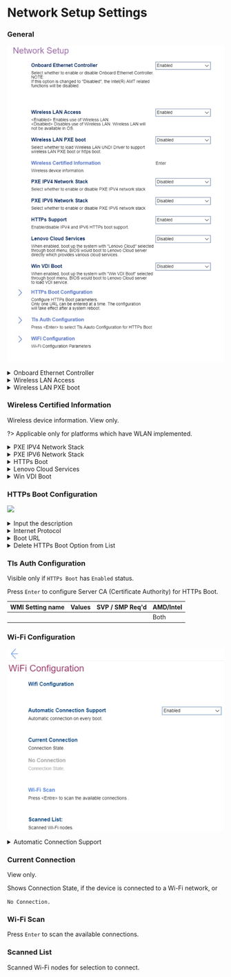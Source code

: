 # Network Setup Settings #

### General ###

![](./img/networksetup.png)

<details><summary>Onboard Ethernet Controller</summary>

Whether to enable the Onboard Ethernet Controller.

Options:

1. **Enabled** – Default. 
2. Disabled.

!> When `Disabled`:<br>    •`PXE IPV4 Network Stack` setting becomes unavailable<br>    •`PXE IPV6 Network Stack` setting becomes unavailable<br> •`Intel(R) AMT` related functions are disabled.<br>

| WMI Setting name | Values | SVP / SMP Req'd | AMD/Intel |
|:---|:---|:---|:---|
| OnboardEthernetController | Disabled, Enabled | yes | Both |
</details>

<details><summary>Wireless LAN Access</summary>

Whether Wireless LAN will be available in OS.

Options:

1. **Enabled** - Default. 
2. Disabled.

| WMI Setting name | Values | SVP / SMP Req'd | AMD/Intel |
|:---|:---|:---|:---|
| WirelessLANAccess |  | yes | Both |
</details>


<details><summary>Wireless LAN PXE boot</summary>

Whether to support wireless LAN PXE (Pre-boot Execution Environment) boot or HTTPs boot.

?> This works by loading the Wireless LAN (Local Area Network) UNDI (Universal Network Driver Interface) Driver.

1. Enabled.
2. **Disabled** – Default.

| WMI Setting name | Values | SVP / SMP Req'd | AMD/Intel |
|:---|:---|:---|:---|
| WirelessLANPXE |  | yes | Both |
</details>


### Wireless Certified Information ###

Wireless device information. View only.

?> Applicable only for platforms which have WLAN implemented.

<!-- NO WMI -->

<details><summary>PXE IPV4 Network Stack</summary>

Options:

1. **Enabled** – Default.
2. Disabled 

?> Unavailable if `Onboard Ethernet Controller` is set to `Disabled`.

| WMI Setting name | Values | SVP / SMP Req'd | AMD/Intel |
|:---|:---|:---|:---|
| PXEIPV4NetworkStack | Disabled, Enabled | yes | Both |
</details>


<details><summary>PXE IPV6 Network Stack</summary>

Options:

1. **Enabled** – Default.
2. Disabled

?> Unavailable if `Onboard Ethernet Controller` is set to `Disabled`.

| WMI Setting name | Values | SVP / SMP Req'd | AMD/Intel |
|:---|:---|:---|:---|
| PXEIPV6NetworkStack | Disabled, Enabled | yes | Both |
</details>


<details><summary>HTTPs Boot</summary>

Options:

1. Enabled – the `HTTPs Boot Configuration` and `Tls Auth Configuration` will be shown for custom configuration.
2. **Disabled** – Default.

| WMI Setting name | Values | SVP / SMP Req'd | AMD/Intel |
|:---|:---|:---|:---|
|  |  | yes | Both |

<!-- NO WMI -->

</details>

<details><summary>Lenovo Cloud Services</summary>

?> Only available if `Secure Boot` is `Enabled`.

Whether to boot system with `Lenovo Cloud` selected through boot menu, so that BIOS boots to Lenovo Cloud server directly, which provides various cloud services.

Options:

1. Enabled.
2. **Disabled** – Default. 

?> Once the feature is enabled, then it becomes available for selection in `BIOS -> Startup -> Edit Boot Order`, or `BIOS -> Startup -> Network Boot`, or via F12 Boot Menu.<br> When `Lenovo Cloud Services` booted, then following options will be available for selection:<br />
•**Lenovo Cloud Deploy (ITC)** – sends Factory-Style images to customers for deployment in the field. <br /> Additional information: [Lenovo Cloud Deploy](https://www.lenovoclouddeploy.com/en/auth/welcome).<br /> •**Windows Virtual Desktop (VDI)** – provides the VDI environment to customer. VDI itself must be setup by the customer (IT Admin). If this option is selected, then it will become available as a boot option. <br /> Additional information is available here: [Client Virtualization & Infrastructure Solutions - Lenovo](https://www.lenovo.com/lt/lt/data-center/solutions/client-virtualization) and [Windows Virtual Desktop](https://www.microsoft.com/en-us/microsoft-365/blog/2019/09/30/windows-virtual-desktop-generally-available-worldwide/).

| WMI Setting name | Values | SVP / SMP Req'd | AMD/Intel |
|:---|:---|:---|:---|
|  |  | yes | Both |

</details>


<details><summary>Win VDI Boot</summary>

Win VDI (Virtual Desktop Infrastructure) Boot.

Whether to boot the system with `Win VDI Boot` selected through boot menu, so that BIOS boots to Lenovo Cloud server, to load VDI service.

Options:

1. Enabled.
2. **Disabled** – Default. 

| WMI Setting name | Values | SVP / SMP Req'd | AMD/Intel |
|:---|:---|:---|:---|
|  |  |  | Both |
</details>


### HTTPs Boot Configuration ###

![](./img/httpsbootconfig.png) 

<details><summary>Input the description</summary>

Input a label for new created URL, press `Enter`, and it will be displayed in the boot sequence menu.

| WMI Setting name | Values | SVP / SMP Req'd | AMD/Intel |
|:---|:---|:---|:---|
|  |  |  | Both |
</details>

<details><summary>Internet Protocol</summary>

Select Internet Protocol to use for this HTTPs Boot option.

Options:

1. **Ipv4** – Default. 
2. Ipv6

| WMI Setting name | Values | SVP / SMP Req'd | AMD/Intel |
|:---|:---|:---|:---|
|  |  | yes | Both |
</details>

<details><summary>Boot URL</summary>

A new Boot Option will be created according to this Boot URL.

Accepts HTTPs URLs only.

?> Use `Tls Auth Configuration` to import the CA (Certificate Authority) to support the HTTPs boot.

| WMI Setting name | Values | SVP / SMP Req'd | AMD/Intel |
|:---|:---|:---|:---|
|  |  |  | Both |
</details>

<details><summary>Delete HTTPs Boot Option from List</summary>

The list of HTTPs Boot options. <br>

Select and press `Enter` to remove an EFI HTTPs boot option.

| WMI Setting name | Values | SVP / SMP Req'd | AMD/Intel |
|:---|:---|:---|:---|
|  |  |  | Both |
</details>

### Tls Auth Configuration ###

Visible only if `HTTPs Boot` has `Enabled` status.<br>

Press `Enter` to configure Server CA (Certificate Authority) for HTTPs Boot. 

| WMI Setting name | Values | SVP / SMP Req'd | AMD/Intel |
|:---|:---|:---|:---|
|  |  |  | Both |

### Wi-Fi Configuration ###

![](./img/wificonfig.png)

<details><summary>Automatic Connection Support</summary>

Whether to enable or disable automatic Wifi connection on every boot.

1. Enabled 
2. **Disabled** - Default. 

| WMI Setting name | Values | SVP / SMP Req'd | AMD/Intel |
|:---|:---|:---|:---|
|  |  |  | Both |
</details>


### Current Connection ###

View only.

Shows Connection State, if the device is connected to a Wi-Fi network, or

`No Connection.`

### Wi-Fi Scan ###

Press `Enter` to scan the available connections.

### Scanned List ###

Scanned Wi-Fi nodes for selection to connect.